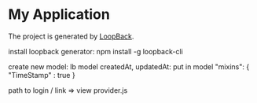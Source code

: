 # My Application

The project is generated by [LoopBack](http://loopback.io).

install loopback generator: npm install -g loopback-cli

create new model: lb model
createdAt, updatedAt: put in model 
"mixins": {
    "TimeStamp" : true
}

path to login / link => view provider.js